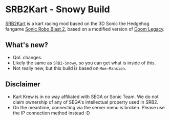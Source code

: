 # SRB2Kart - Snowy Build

[SRB2Kart](https://srb2.org/mods/) is a kart racing mod based on the 3D Sonic the Hedgehog fangame [Sonic Robo Blast 2](https://srb2.org/), based on a modified version of [Doom Legacy](http://doomlegacy.sourceforge.net/).

## What's new?
- QoL changes.
- Likely the same as `SRB2-Snowy`, so you can get what is inside of this.
- Not really new, but this build is based on `Moe-Mansion`.

## Disclaimer
- Kart Krew is in no way affiliated with SEGA or Sonic Team. We do not claim ownership of any of SEGA's intellectual property used in SRB2.
- On the meantime, connecting via the server menu is broken. Please use the IP connection method instead :D